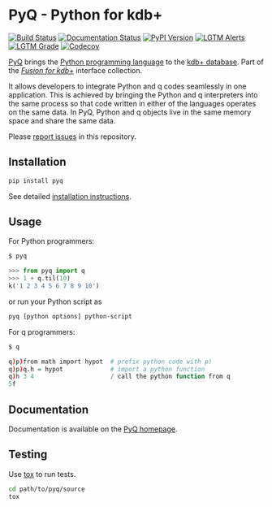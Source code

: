 # PyQ - Python for kdb+

[![Build Status](https://travis-ci.org/KxSystems/pyq.svg?branch=master)](https://travis-ci.org/KxSystems/pyq)
[![Documentation Status](https://readthedocs.org/projects/pyq/badge/?version=latest)](https://pyq.readthedocs.io/en/latest/?badge=latest)
[![PyPI Version](https://img.shields.io/pypi/v/pyq.svg)](https://pypi.python.org/pypi/pyq)
[![LGTM Alerts](https://img.shields.io/lgtm/alerts/g/enlnt/pyq.svg?logo=lgtm&logoWidth=18)](https://lgtm.com/projects/g/enlnt/pyq)
[![LGTM Grade](https://img.shields.io/lgtm/grade/python/g/enlnt/pyq.svg?logo=lgtm&logoWidth=18)](https://lgtm.com/projects/g/enlnt/pyq)
[![Codecov](https://codecov.io/gh/KxSystems/pyq/branch/master/graph/badge.svg)](https://codecov.io/gh/KxSystems/pyq)

[PyQ][2] brings the [Python programming language][4] to the [kdb+ database][5].
Part of the [_Fusion for kdb+_][6] interface collection.

It allows developers to integrate Python and q codes seamlessly in one application.
This is achieved by bringing the Python and q interpreters into the same process so that code written in either of the languages operates on the same data.
In PyQ, Python and q objects live in the same memory space and share the same
data.

Please [report issues][7] in this repository.


## Installation

```bash
pip install pyq
```

See detailed [installation instructions][1].

## Usage

For Python programmers:

```bash
$ pyq
```
```python
>>> from pyq import q
>>> 1 + q.til(10)
k('1 2 3 4 5 6 7 8 9 10')
```

or run your Python script as

```bash
pyq [python options] python-script
```

For q programmers:

```bash
$ q
```
```q
q)p)from math import hypot  # prefix python code with p)
q)p)q.h = hypot             # import a python function
q)h 3 4                     / call the python function from q
5f
```

## Documentation

Documentation is available on the [PyQ homepage][2].

## Testing

Use [tox][3] to run tests.

```bash
cd path/to/pyq/source
tox
```

[1]: https://code.kx.com/q/interfaces/pyq/install/
[2]: https://code.kx.com/q/interfaces/pyq
[3]: https://tox.readthedocs.io/en/latest
[4]: https://www.python.org/about
[5]: https://kx.com
[6]: https://code.kx.com/q/interfaces/fusion/
[7]: https://github.com/KxSystems/pyq/issues
